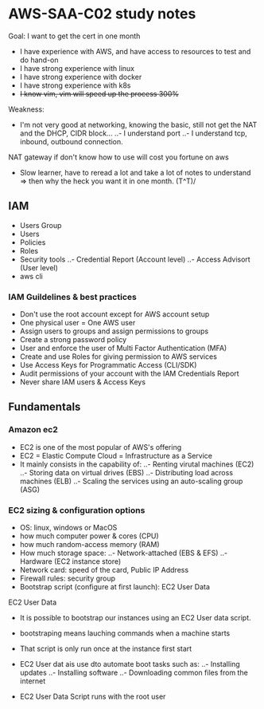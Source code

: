 # AWS-SAA-C02 study notes

Goal: I want to get the cert in one month

- I have experience with AWS, and have access to resources to test and do hand-on
- I have strong experience with linux
- I have strong experience with docker
- I have strong experience with k8s
- ~~I know vim, vim will speed up the process 300%~~

Weakness:
- I'm not very good at networking, knowing the basic, still not get the NAT and the DHCP, CIDR block...
..- I understand port
..- I understand tcp, inbound, outbound connection. 

NAT gateway if don't know how to use will cost you fortune on aws 

- Slow learner, have to reread a lot and take a lot of notes to understand
=> then why the heck you want it in one month.  \(T^T)/


## IAM 

- Users Group
- Users
- Policies
- Roles
- Security tools
..- Credential Report (Account level)
..- Access Advisort (User level)
- aws cli


### IAM Guildelines & best practices
- Don't use the root account except for AWS account setup
- One physical user = One AWS user
- Assign users to groups and assign permissions to groups
- Create a strong password policy
- User and enforce the user of Multi Factor Authentication (MFA)
- Create and use Roles for giving permission to AWS services
- Use Access Keys for Programmatic Access (CLI/SDK)
- Audit permissions of your account with the IAM Credentials Report
- Never share IAM users & Access Keys

## Fundamentals

### Amazon ec2

- EC2 is one of the most popular of AWS's offering
- EC2 = Elastic Compute Cloud = Infrastructure as a Service
- It mainly consists in the capability of:
..- Renting virutal machines (EC2)
..- Storing data on virtual drives (EBS)
..- Distributing load across machines (ELB)
..- Scaling the services using an auto-scaling group (ASG)

### EC2 sizing & configuration options
- OS: linux, windows or MacOS
- how much computer power & cores (CPU)
- how much random-access memory (RAM)
- How much storage space:
..- Network-attached (EBS & EFS)
..- Hardware (EC2 instance store)
- Network card: speed of the card, Public IP Address
- Firewall rules: security group
- Bootstrap script (configure at first launch): EC2 User Data

EC2 User Data
- It is possible to bootstrap our instances using an EC2 User data script.
- bootstraping means lauching commands when a machine starts
- That script is only run once at the instance first start
- EC2 User dat ais use dto automate boot tasks such as:
..- Installing updates
..- Installing software
..- Downloading common files from the internet

- EC2 User Data Script runs with the root user
